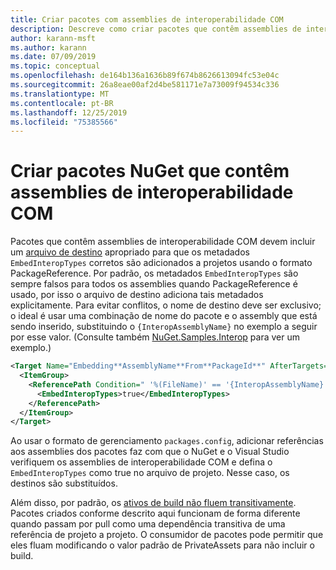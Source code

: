 ```yaml
---
title: Criar pacotes com assemblies de interoperabilidade COM
description: Descreve como criar pacotes que contêm assemblies de interoperabilidade COM
author: karann-msft
ms.author: karann
ms.date: 07/09/2019
ms.topic: conceptual
ms.openlocfilehash: de164b136a1636b89f674b8626613094fc53e04c
ms.sourcegitcommit: 26a8eae00af2d4be581171e7a73009f94534c336
ms.translationtype: MT
ms.contentlocale: pt-BR
ms.lasthandoff: 12/25/2019
ms.locfileid: "75385566"
---
```

# <a name="create-nuget-packages-that-contain-com-interop-assemblies"></a>Criar pacotes NuGet que contêm assemblies de interoperabilidade COM

Pacotes que contêm assemblies de interoperabilidade COM devem incluir um [arquivo de destino](creating-a-package.md#include-msbuild-props-and-targets-in-a-package) apropriado para que os metadados `EmbedInteropTypes` corretos são adicionados a projetos usando o formato PackageReference. Por padrão, os metadados `EmbedInteropTypes` são sempre falsos para todos os assemblies quando PackageReference é usado, por isso o arquivo de destino adiciona tais metadados explicitamente. Para evitar conflitos, o nome de destino deve ser exclusivo; o ideal é usar uma combinação de nome do pacote e o assembly que está sendo inserido, substituindo o `{InteropAssemblyName}` no exemplo a seguir por esse valor. (Consulte também [NuGet.Samples.Interop](https://github.com/NuGet/Samples/tree/master/NuGet.Samples.Interop) para ver um exemplo.)

```xml
<Target Name="Embedding**AssemblyName**From**PackageId**" AfterTargets="ResolveReferences" BeforeTargets="FindReferenceAssembliesForReferences">
  <ItemGroup>
    <ReferencePath Condition=" '%(FileName)' == '{InteropAssemblyName}' AND '%(ReferencePath.NuGetPackageId)' == '$(MSBuildThisFileName)' ">
      <EmbedInteropTypes>true</EmbedInteropTypes>
    </ReferencePath>
  </ItemGroup>
</Target>
```

Ao usar o formato de gerenciamento `packages.config`, adicionar referências aos assemblies dos pacotes faz com que o NuGet e o Visual Studio verifiquem os assemblies de interoperabilidade COM e defina o `EmbedInteropTypes` como true no arquivo de projeto. Nesse caso, os destinos são substituídos.

Além disso, por padrão, os [ativos de build não fluem transitivamente](../consume-packages/package-references-in-project-files.md#controlling-dependency-assets). Pacotes criados conforme descrito aqui funcionam de forma diferente quando passam por pull como uma dependência transitiva de uma referência de projeto a projeto. O consumidor de pacotes pode permitir que eles fluam modificando o valor padrão de PrivateAssets para não incluir o build.

<a name="creating-the-package"></a>